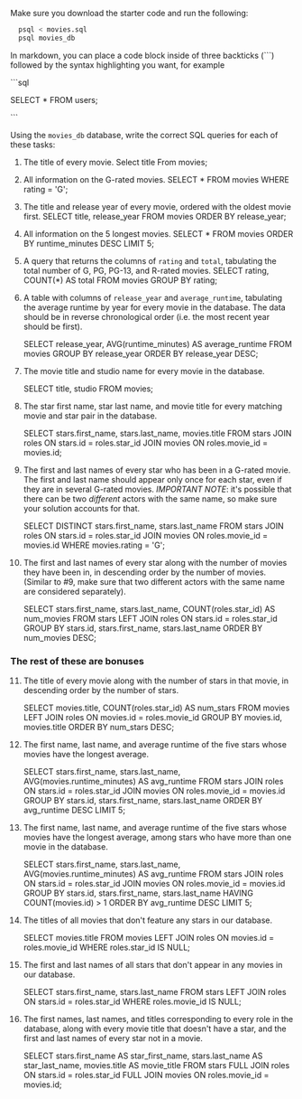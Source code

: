 Make sure you download the starter code and run the following:

```sh
  psql < movies.sql
  psql movies_db
```

In markdown, you can place a code block inside of three backticks (```) followed by the syntax highlighting you want, for example

\```sql

SELECT \* FROM users;

\```

Using the `movies_db` database, write the correct SQL queries for each of these tasks:

1.  The title of every movie.
    Select title 
    From movies;

2.  All information on the G-rated movies.
    SELECT *
    FROM movies
    WHERE rating = 'G';


3.  The title and release year of every movie, ordered with the
    oldest movie first.
    SELECT title, release_year
    FROM movies
    ORDER BY release_year;

4.  All information on the 5 longest movies.
    SELECT *
    FROM movies
    ORDER BY runtime_minutes DESC
    LIMIT 5;

5.  A query that returns the columns of `rating` and `total`, tabulating the
    total number of G, PG, PG-13, and R-rated movies.
    SELECT rating, COUNT(*) AS total
    FROM movies
    GROUP BY rating;

6.  A table with columns of `release_year` and `average_runtime`,
    tabulating the average runtime by year for every movie in the database. The data should be in reverse chronological order (i.e. the most recent year should be first).

    SELECT release_year, AVG(runtime_minutes) AS average_runtime
    FROM movies
    GROUP BY release_year
    ORDER BY release_year DESC;

7.  The movie title and studio name for every movie in the
    database.

    SELECT title, studio
    FROM movies;

8.  The star first name, star last name, and movie title for every
    matching movie and star pair in the database.

    SELECT stars.first_name, stars.last_name, movies.title
    FROM stars
    JOIN roles ON stars.id = roles.star_id
    JOIN movies ON roles.movie_id = movies.id;

9.  The first and last names of every star who has been in a G-rated movie. The first and last name should appear only once for each star, even if they are in several G-rated movies. *IMPORTANT NOTE*: it's possible that there can be two *different* actors with the same name, so make sure your solution accounts for that.

    SELECT DISTINCT stars.first_name, stars.last_name
    FROM stars
    JOIN roles ON stars.id = roles.star_id
    JOIN movies ON roles.movie_id = movies.id
    WHERE movies.rating = 'G';

10. The first and last names of every star along with the number
    of movies they have been in, in descending order by the number of movies. (Similar to #9, make sure
    that two different actors with the same name are considered separately).

    SELECT stars.first_name, stars.last_name, COUNT(roles.star_id) AS num_movies
    FROM stars
    LEFT JOIN roles ON stars.id = roles.star_id
    GROUP BY stars.id, stars.first_name, stars.last_name
    ORDER BY num_movies DESC;

### The rest of these are bonuses

11. The title of every movie along with the number of stars in
    that movie, in descending order by the number of stars.

    SELECT movies.title, COUNT(roles.star_id) AS num_stars
    FROM movies
    LEFT JOIN roles ON movies.id = roles.movie_id
    GROUP BY movies.id, movies.title
    ORDER BY num_stars DESC;

12. The first name, last name, and average runtime of the five
    stars whose movies have the longest average.

    SELECT stars.first_name, stars.last_name, AVG(movies.runtime_minutes) AS avg_runtime
    FROM stars
    JOIN roles ON stars.id = roles.star_id
    JOIN movies ON roles.movie_id = movies.id
    GROUP BY stars.id, stars.first_name, stars.last_name
    ORDER BY avg_runtime DESC
    LIMIT 5;

13. The first name, last name, and average runtime of the five
    stars whose movies have the longest average, among stars who have more than one movie in the database.

    SELECT stars.first_name, stars.last_name, AVG(movies.runtime_minutes) AS avg_runtime
    FROM stars
    JOIN roles ON stars.id = roles.star_id
    JOIN movies ON roles.movie_id = movies.id
    GROUP BY stars.id, stars.first_name, stars.last_name
    HAVING COUNT(movies.id) > 1
    ORDER BY avg_runtime DESC
    LIMIT 5;

14. The titles of all movies that don't feature any stars in our
    database.

    SELECT movies.title
    FROM movies
    LEFT JOIN roles ON movies.id = roles.movie_id
    WHERE roles.star_id IS NULL;

15. The first and last names of all stars that don't appear in any movies in our database.

    SELECT stars.first_name, stars.last_name
    FROM stars
    LEFT JOIN roles ON stars.id = roles.star_id
    WHERE roles.movie_id IS NULL;

16. The first names, last names, and titles corresponding to every
    role in the database, along with every movie title that doesn't have a star, and the first and last names of every star not in a movie.

    SELECT stars.first_name AS star_first_name, stars.last_name AS star_last_name, movies.title AS movie_title
    FROM stars
    FULL JOIN roles ON stars.id = roles.star_id
    FULL JOIN movies ON roles.movie_id = movies.id;
